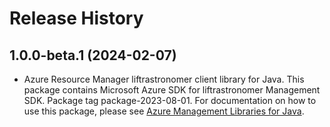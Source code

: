 # Release History

## 1.0.0-beta.1 (2024-02-07)

- Azure Resource Manager liftrastronomer client library for Java. This package contains Microsoft Azure SDK for liftrastronomer Management SDK.  Package tag package-2023-08-01. For documentation on how to use this package, please see [Azure Management Libraries for Java](https://aka.ms/azsdk/java/mgmt).
